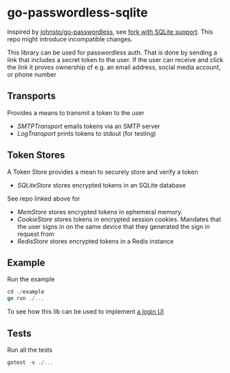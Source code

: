 # go-passwordless-sqlite

Inspired by [johnsto/go-passwordless](https://github.com/johnsto/go-passwordless), see [fork with SQLite support](https://github.com/mozey/go-passwordless). This repo might introduce incompatible changes.

This library can be used for passwordless auth. That is done by sending a link that includes a secret token to the user. If the user can receive and click the link it proves ownership of e.g. an email address, social media account, or phone number


## Transports

Provides a means to transmit a token to the user

- *SMTPTransport* emails tokens via an SMTP server
- *LogTransport* prints tokens to stdout (for testing)


## Token Stores

A Token Store provides a mean to securely store and verify a token

- *SQLiteStore* stores encrypted tokens in an SQLite database

See repo linked above for 

- *MemStore* stores encrypted tokens in ephemeral memory.
- *CookieStore* stores tokens in encrypted session cookies. Mandates that the user signs in on the same device that they generated the sign in request from
- *RedisStore* stores encrypted tokens in a Redis instance


## Example 

Run the example

```go
cd ./example
go run ./...
```

To see how this lib can be used to implement [a login UI](http://localhost:8080)


## Tests

Run all the tests

```go
gotest -v ./...
```
